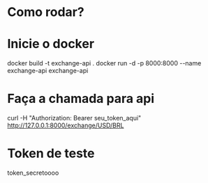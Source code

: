 # Como rodar?

# Inicie o docker
docker build -t exchange-api .
docker run -d -p 8000:8000 --name exchange-api exchange-api

# Faça a chamada para api
curl -H "Authorization: Bearer seu_token_aqui" http://127.0.0.1:8000/exchange/USD/BRL

# Token de teste

token_secretoooo
